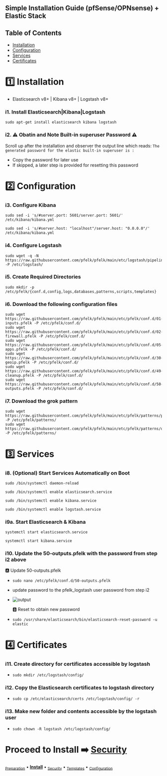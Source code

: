 ## Simple Installation Guide (pfSense/OPNsense) + Elastic Stack 

## Table of Contents

- [Installation](#installation)
- [Configuration](#configuration)
- [Services](#services)
- [Certificates](#certificates)

# 1️⃣ Installation
- Elasticsearch v8+ | Kibana v8+ | Logstash v8+

### i1. Install Elasticsearch|Kibana|Logstash
```
sudo apt-get install elasticsearch kibana logstash
```

### i2. ⚠️ Obatin and Note Built-in superuser Password ⚠️ 
Scroll up after the installation and observer the output line which reads: `The generated password for the elastic built-in superuser is :`
- Copy the password for later use
- If skipped, a later step is provided for resetting this password

# 2️⃣ Configuration

### i3. Configure Kibana
```
sudo sed -i 's/#server.port: 5601/server.port: 5601/'  /etc/kibana/kibana.yml
```
```
sudo sed -i 's/#server.host: "localhost"/server.host: "0.0.0.0"/' /etc/kibana/kibana.yml
```

### i4. Configure Logstash
```
sudo wget -q -N https://raw.githubusercontent.com/pfelk/pfelk/main/etc/logstash/pipelines.yml -P /etc/logstash/
```

### i5. Create Required Directories
```
sudo mkdir -p /etc/pfelk/{conf.d,config,logs,databases,patterns,scripts,templates}
```

### i6. Download the following configuration files
```
sudo wget https://raw.githubusercontent.com/pfelk/pfelk/main/etc/pfelk/conf.d/01-inputs.pfelk -P /etc/pfelk/conf.d/
sudo wget https://raw.githubusercontent.com/pfelk/pfelk/main/etc/pfelk/conf.d/02-firewall.pfelk -P /etc/pfelk/conf.d/
sudo wget https://raw.githubusercontent.com/pfelk/pfelk/main/etc/pfelk/conf.d/05-apps.pfelk -P /etc/pfelk/conf.d/
sudo wget https://raw.githubusercontent.com/pfelk/pfelk/main/etc/pfelk/conf.d/30-geoip.pfelk -P /etc/pfelk/conf.d/
sudo wget https://raw.githubusercontent.com/pfelk/pfelk/main/etc/pfelk/conf.d/49-cleanup.pfelk -P /etc/pfelk/conf.d/
sudo wget https://raw.githubusercontent.com/pfelk/pfelk/main/etc/pfelk/conf.d/50-outputs.pfelk -P /etc/pfelk/conf.d/
```

### i7. Download the grok pattern
```
sudo wget https://raw.githubusercontent.com/pfelk/pfelk/main/etc/pfelk/patterns/pfelk.grok -P /etc/pfelk/patterns/
sudo wget https://raw.githubusercontent.com/pfelk/pfelk/main/etc/pfelk/patterns/openvpn.grok -P /etc/pfelk/patterns/
```

# 3️⃣ Services

### i8. (Optional) Start Services Automatically on Boot 
```
sudo /bin/systemctl daemon-reload
```
```
sudo /bin/systemctl enable elasticsearch.service
```
```
sudo /bin/systemctl enable kibana.service
```
```
sudo /bin/systemctl enable logstash.service
```

### i9a. Start Elasticsearch & Kibana
```
systemctl start elasticsearch.service
```
```
systemctl start kibana.service
```

### i10. Update the 50-outputs.pfelk with the password from step i2 above

  🅰️ Update 50-outputs.pfelk 
- `sudo nano /etc/pfelk/conf.d/50-outputs.pfelk`
- update password to the pfelk_logstash user password from step i2
- ![output](https://github.com/pfelk/pfelk/raw/main/Images/security/50-outputs.png)

  🅱️ Reset to obtain new password
- `sudo /usr/share/elasticsearch/bin/elasticsearch-reset-password -u elastic`


# 4️⃣ Certificates

### i11. Create directory for certificates accessible by logstash
- `sudo mkdir /etc/logstash/config/`

### i12. Copy the Elasticsearch certificates to logstash directory
- `sudo cp /etc/elasticsearch/certs /etc/logstash/config/ -r`

### i13. Make new folder and contents accessible by the logstash user
- `sudo chown -R logstash /etc/logstash/config/`


# Proceed to Install ➡️ [Security](security.md)

<sub>[Preparation](preparation.md)</sub> • **[Install](install.md)** • <sub>[Security](security.md)</sub> • <sub>[Templates](templates.md)</sub> • <sub>[Configuration](configuration.md)</sub>
